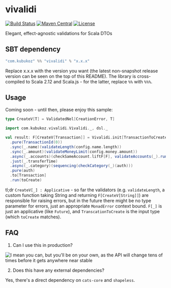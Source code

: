 # vivalidi

[![Build Status](https://travis-ci.org/kubukoz/vivalidi.svg?branch=master)](https://travis-ci.org/kubukoz/vivalidi)
[![Maven Central](https://img.shields.io/maven-central/v/com.kubukoz/vivalidi_2.12.svg)](http://search.maven.org/#search%7Cga%7C1%7Cvivalidi)
[![License](http://img.shields.io/:license-Apache%202-green.svg)](http://www.apache.org/licenses/LICENSE-2.0.txt)

Elegant, effect-agnostic validations for Scala DTOs

## SBT dependency

```scala
"com.kubukoz" %% "vivalidi" % "x.x.x"
```

Replace x.x.x with the version you want (the latest non-snapshot release version can be seen on the top of this README).
The library is cross-compiled to Scala 2.12 and Scala.js - for the latter, replace `%%` with `%%%`.

## Usage
Coming soon - until then, please enjoy this sample:

```scala
type CreateV[T] = ValidatedNel[CreationError, T]

import com.kubukoz.vivalidi.Vivalidi._, dsl._

val result: F[CreateV[Transaction]] = Vivalidi.init[TransactionToCreate, CreateV, F]
  .pure(TransactionId(0))
  .sync(_.name)(validateLength(config.name.length))
  .sync(_.amount)(validateMoneyLimit(config.money.amount))
  .async(_.accounts)(checkSameAccount.liftF[F], validateAccounts(_).run(auth))
  .just(_.transferTime)
  .async(_.category)(sequencing(checkCategory(_)(auth)))
  .pure(auth)
  .to[Transaction]
  .run(toCreate)
```

tl;dr `CreateV[_] : Applicative` - so far the validators (e.g. `validateLength`, a custom function taking String and returning
`F[CreateV[String]]`) are responsible for raising errors, but in the future there might be no type parameter for errors, just
an appropriate `MonadError` context bound. `F[_]` is just an applicative (like `Future`), and `TranscationToCreate` is
the input type (which `toCreate` matches).

## FAQ

1. Can I use this in production?

![I mean you can, but you'll be on your own, as the API will change tens of times before it gets anywhere near stable](https://media.tenor.co/images/a8b0a72b4d23609c7f30b3ff2c3e9095/tenor.gif)

2. Does this have any external dependencies?

Yes, there's a direct dependency on `cats-core` and `shapeless`.

